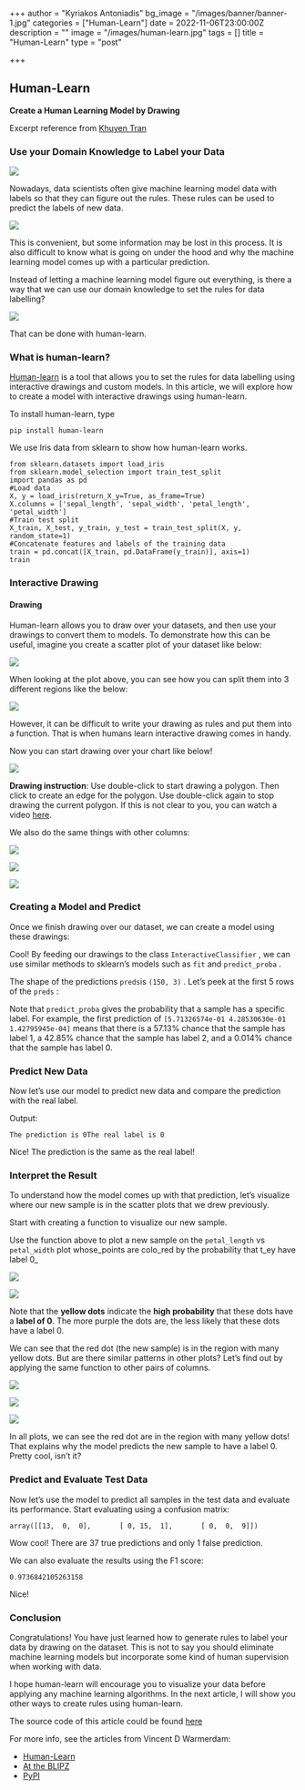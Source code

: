 +++
author = "Kyriakos Antoniadis"
bg_image = "/images/banner/banner-1.jpg"
categories = ["Human-Learn"]
date = 2022-11-06T23:00:00Z
description = ""
image = "/images/human-learn.jpg"
tags = []
title = "Human-Learn"
type = "post"

+++
## Human-Learn

**Create a Human Learning Model by Drawing**

Excerpt reference from [Khuyen Tran](https://towardsdatascience.com/human-learn-create-rules-by-drawing-on-the-dataset-bcbca229f00)

### Use your Domain Knowledge to Label your Data

![](/images/1_aG1xWjuHYRDP7cBSKwWnHw.gif)

Nowadays, data scientists often give machine learning model data with labels so that they can figure out the rules. These rules can be used to predict the labels of new data.

![](/images/1_lAG4xlZWtRQcFkrt2dkoTg.webp)

This is convenient, but some information may be lost in this process. It is also difficult to know what is going on under the hood and why the machine learning model comes up with a particular prediction.

Instead of letting a machine learning model figure out everything, is there a way that we can use our domain knowledge to set the rules for data labelling?

![](/images/1_5NLMRismhkeXze-BdO5o0A.webp)

That can be done with human-learn.

### What is human-learn?

[Human-learn](https://github.com/koaning/human-learn/) is a tool that allows you to set the rules for data labelling using interactive drawings and custom models. In this article, we will explore how to create a model with interactive drawings using human-learn.

To install human-learn, type

    pip install human-learn

We use Iris data from sklearn to show how human-learn works.

    from sklearn.datasets import load_iris
    from sklearn.model_selection import train_test_split
    import pandas as pd
    #Load data
    X, y = load_iris(return_X_y=True, as_frame=True)
    X.columns = ['sepal_length', 'sepal_width', 'petal_length', 'petal_width']
    #Train test split
    X_train, X_test, y_train, y_test = train_test_split(X, y, random_state=1)
    #Concatenate features and labels of the training data
    train = pd.concat([X_train, pd.DataFrame(y_train)], axis=1)
    train

### Interactive Drawing

#### Drawing

Human-learn allows you to draw over your datasets, and then use your drawings to convert them to models. To demonstrate how this can be useful, imagine you create a scatter plot of your dataset like below:

![](/images/1_C75bN2iFe8AqVN05XoTk1w.webp)

When looking at the plot above, you can see how you can split them into 3 different regions like the below:

![](/images/1_eMnFM9ceLquSPQIlLbuOqw.webp)

However, it can be difficult to write your drawing as rules and put them into a function. That is when humans learn interactive drawing comes in handy.

Now you can start drawing over your chart like below!

![](/images/1_aG1xWjuHYRDP7cBSKwWnHw.gif)

**Drawing instruction**: Use double-click to start drawing a polygon. Then click to create an edge for the polygon. Use double-click again to stop drawing the current polygon. If this is not clear to you, you can watch a video [here](https://www.loom.com/share/5f622a6c40504f2094f4b472fe2b04d0).

We also do the same things with other columns:

![](/images/sepal_files/1_SunRl4nEdKiT173hM2qmeg.png)

![](/images/sepal_files/1_IaRVbTP-D8y7vv-9xghUoQ.png)

![](/images/sepal_files/1__SKQDEhqDNdaWkoK680AUw.png)

### Creating a Model and Predict

Once we finish drawing over our dataset, we can create a model using these drawings:

Cool! By feeding our drawings to the class `InteractiveClassifier` , we can use similar methods to sklearn’s models such as `fit` and `predict_proba` .

The shape of the predictions `preds`is `(150, 3)` . Let’s peek at the first 5 rows of the `preds` :

Note that `predict_proba` gives the probability that a sample has a specific label. For example, the first prediction of `[5.71326574e-01 4.28530630e-01 1.42795945e-04]` means that there is a 57.13% chance that the sample has label 1, a 42.85% chance that the sample has label 2, and a 0.014% chance that the sample has label 0.

### Predict New Data

Now let’s use our model to predict new data and compare the prediction with the real label.

Output:

    The prediction is 0The real label is 0

Nice! The prediction is the same as the real label!

### Interpret the Result

To understand how the model comes up with that prediction, let’s visualize where our new sample is in the scatter plots that we drew previously.

Start with creating a function to visualize our new sample.

Use the function above to plot a new sample on the `petal_length` vs `petal_width` plot whose_points are colo_red by the probability that t_ey have label 0_

![](/images/sepal_files/1_TWiLM1N-yXsetittXBxJ1Q.gif)

![](/images/sepal_files/1_TWiLM1N-yXsetittXBxJ1Q.png)

Note that the **yellow dots** indicate the **high probability** that these dots have a **label of 0**. The more purple the dots are, the less likely that these dots have a label 0.

We can see that the red dot (the new sample) is in the region with many yellow dots. But are there similar patterns in other plots? Let’s find out by applying the same function to other pairs of columns.

![](/images/sepal_files/1__kATnN0TD0bZcQ3yi0m2dg.png)

![](/images/sepal_files/1_s7EFcEElMbz0QnTksd8DnQ.png)

![](/images/sepal_files/1_h3bE7gJ4wj-Zrkasou7bKA.png)

In all plots, we can see the red dot are in the region with many yellow dots! That explains why the model predicts the new sample to have a label 0. Pretty cool, isn’t it?

### Predict and Evaluate Test Data

Now let’s use the model to predict all samples in the test data and evaluate its performance. Start evaluating using a confusion matrix:

    array([[13,  0,  0],       [ 0, 15,  1],       [ 0,  0,  9]])

Wow cool! There are 37 true predictions and only 1 false prediction.

We can also evaluate the results using the F1 score:

    0.9736842105263158

Nice!

### Conclusion

Congratulations! You have just learned how to generate rules to label your data by drawing on the dataset. This is not to say you should eliminate machine learning models but incorporate some kind of human supervision when working with data.

I hope human-learn will encourage you to visualize your data before applying any machine learning algorithms. In the next article, I will show you other ways to create rules using human-learn.

The source code of this article could be found [here]()

For more info, see the articles from Vincent D Warmerdam:

* [Human-Learn](https://koaning.github.io/human-learn/index.html)
* [At the BLIPZ](https://www.blipz.io/speakers/vincent-warmerdam)
* [PyPI](https://pypi.org/project/human-learn/)